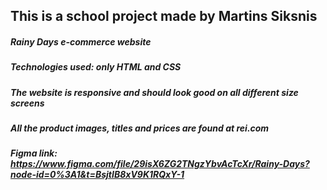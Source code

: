 ## This is a school project made by Martins Siksnis

##### Rainy Days e-commerce website

##### Technologies used: only HTML and CSS

##### The website is responsive and should look good on all different size screens

##### All the product images, titles and prices are found at rei.com

##### Figma link: https://www.figma.com/file/29isX6ZG2TNgzYbvAcTcXr/Rainy-Days?node-id=0%3A1&t=BsjtIB8xV9K1RQxY-1
